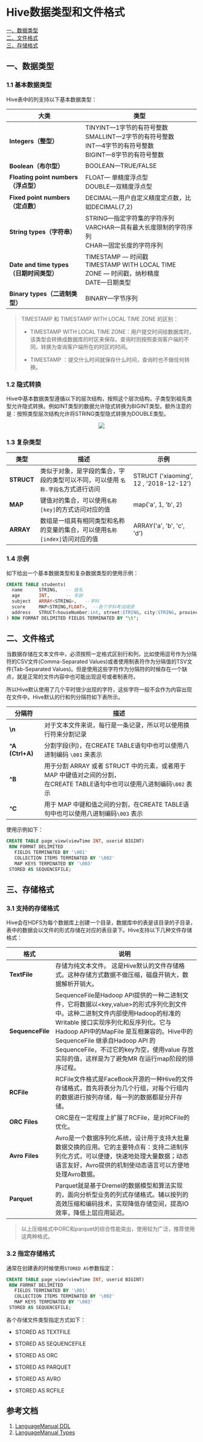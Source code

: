 # Hive数据类型和文件格式

<nav>
<a href="#一数据类型">一、数据类型</a><br/>
<a href="#二文件格式">二、文件格式</a><br/>
<a href="#三存储格式">三、存储格式</a><br/>
</nav>

## 一、数据类型

### 1.1 基本数据类型

Hive表中的列支持以下基本数据类型：

| 大类                                    | 类型                                                         |
| --------------------------------------- | ------------------------------------------------------------ |
| **Integers（整型）**                    | TINYINT—1字节的有符号整数 <br/>SMALLINT—2字节的有符号整数<br/> INT—4字节的有符号整数<br/> BIGINT—8字节的有符号整数 |
| **Boolean（布尔型）**                   | BOOLEAN—TRUE/FALSE                                           |
| **Floating point numbers（浮点型）**    | FLOAT— 单精度浮点型 <br/>DOUBLE—双精度浮点型                 |
| **Fixed point numbers（定点数）**       | DECIMAL—用户自定义精度定点数，比如DECIMAL(7,2)               |
| **String types（字符串）**              | STRING—指定字符集的字符序列<br/> VARCHAR—具有最大长度限制的字符序列 <br/>CHAR—固定长度的字符序列 |
| **Date and time types（日期时间类型）** | TIMESTAMP —  时间戳 <br/>TIMESTAMP WITH LOCAL TIME ZONE — 时间戳，纳秒精度<br/> DATE—日期类型 |
| **Binary types（二进制类型）**          | BINARY—字节序列                                              |

>TIMESTAMP 和 TIMESTAMP WITH LOCAL TIME ZONE 的区别：
>
>+ TIMESTAMP WITH LOCAL TIME ZONE：用户提交时间给数据库时，该类型会转换成数据库的时区来保存。查询时则按照查询客户端的不同，转换为查询客户端所在的时区的时间。
>
>+ TIMESTAMP ：提交什么时间就保存什么时间，查询时也不做任何转换。

### 1.2 隐式转换

Hive中基本数据类型遵循以下的层次结构，按照这个层次结构，子类型到祖先类型允许隐式转换。例如INT类型的数据允许隐式转换为BIGINT类型。额外注意的是：按照类型层次结构允许将STRING类型隐式转换为DOUBLE类型。

<div align="center"> <img  src="https://github.com/heibaiying/BigData-Notes/blob/master/pictures/hive-data-type.png"/> </div>



### 1.3 复杂类型

| 类型       | 描述                                                         | 示例                                   |
| ---------- | ------------------------------------------------------------ | -------------------------------------- |
| **STRUCT** | 类似于对象，是字段的集合，字段的类型可以不同，可以使用 `名称.字段名`方式进行访问 | STRUCT ('xiaoming', 12 , '2018-12-12') |
| **MAP**    | 键值对的集合，可以使用`名称[key]`的方式访问对应的值          | map('a', 1, 'b', 2)                    |
| **ARRAY**  | 数组是一组具有相同类型和名称的变量的集合，可以使用`名称[index]`访问对应的值 | ARRAY('a', 'b', 'c', 'd')              |



### 1.4 示例

如下给出一个基本数据类型和复杂数据类型的使用示例：

```sql
CREATE TABLE students(
  name      STRING,   -- 姓名
  age       INT,      -- 年龄
  subject   ARRAY<STRING>,   --学科
  score     MAP<STRING,FLOAT>,  --各个学科考试成绩
  address   STRUCT<houseNumber:int, street:STRING, city:STRING, province：STRING>  --家庭居住地址
) ROW FORMAT DELIMITED FIELDS TERMINATED BY "\t";
```



## 二、文件格式

当数据存储在文本文件中，必须按照一定格式区别行和列，比如使用逗号作为分隔符的CSV文件(Comma-Separated Values)或者使用制表符作为分隔值的TSV文件(Tab-Separated Values)。但是使用这些字符作为分隔符的时候存在一个缺点，就是正常的文件内容中也可能出现逗号或者制表符。

所以Hive默认使用了几个平时很少出现的字符，这些字符一般不会作为内容出现在文件中。Hive默认的行和列分隔符如下表所示。

| 分隔符      | 描述                                                         |
| ----------- | ------------------------------------------------------------ |
| **\n**          | 对于文本文件来说，每行是一条记录，所以可以使用换行符来分割记录 |
| **^A (Ctrl+A)** | 分割字段(列)，在CREATE TABLE语句中也可以使用八进制编码 `\001` 来表示 |
| **^B**          | 用于分割 ARRAY 或者 STRUCT 中的元素，或者用于 MAP 中键值对之间的分割，<br/>在CREATE TABLE语句中也可以使用八进制编码`\002` 表示 |
| **^C**          | 用于 MAP 中键和值之间的分割，在CREATE TABLE语句中也可以使用八进制编码`\003` 表示 |

使用示例如下：

```sql
CREATE TABLE page_view(viewTime INT, userid BIGINT)
 ROW FORMAT DELIMITED
   FIELDS TERMINATED BY '\001'
   COLLECTION ITEMS TERMINATED BY '\002'
   MAP KEYS TERMINATED BY '\003'
 STORED AS SEQUENCEFILE;
```



## 三、存储格式

### 3.1 支持的存储格式

Hive会在HDFS为每个数据库上创建一个目录，数据库中的表是该目录的子目录，表中的数据会以文件的形式存储在对应的表目录下。Hive支持以下几种文件存储格式：

| 格式             | 说明                                                         |
| ---------------- | ------------------------------------------------------------ |
| **TextFile**     | 存储为纯文本文件。 这是Hive默认的文件存储格式。这种存储方式数据不做压缩，磁盘开销大，数据解析开销大。 |
| **SequenceFile** | SequenceFile是Hadoop API提供的一种二进制文件，它将数据以<key,value>的形式序列化到文件中。这种二进制文件内部使用Hadoop的标准的Writable 接口实现序列化和反序列化。它与Hadoop API中的MapFile 是互相兼容的。Hive中的SequenceFile 继承自Hadoop API 的SequenceFile，不过它的key为空，使用value 存放实际的值，这样是为了避免MR 在运行map阶段的排序过程。 |
| **RCFile**       | RCFile文件格式是FaceBook开源的一种Hive的文件存储格式，首先将表分为几个行组，对每个行组内的数据进行按列存储，每一列的数据都是分开存储。 |
| **ORC Files**    | ORC是在一定程度上扩展了RCFile，是对RCFile的优化。            |
| **Avro Files**   | Avro是一个数据序列化系统，设计用于支持大批量数据交换的应用。它的主要特点有：支持二进制序列化方式，可以便捷，快速地处理大量数据；动态语言友好，Avro提供的机制使动态语言可以方便地处理Avro数据。 |
| **Parquet**      | Parquet就是基于Dremel的数据模型和算法实现的，面向分析型业务的列式存储格式。辅以按列的高效压缩和编码技术，实现降低存储空间，提高IO效率，降低上层应用延迟。 |

> 以上压缩格式中ORC和parquet的综合性能突出，使用较为广泛，推荐使用这两种格式。

### 3.2 指定存储格式

通常在创建表的时候使用`STORED AS`参数指定：

```sql
CREATE TABLE page_view(viewTime INT, userid BIGINT)
 ROW FORMAT DELIMITED
   FIELDS TERMINATED BY '\001'
   COLLECTION ITEMS TERMINATED BY '\002'
   MAP KEYS TERMINATED BY '\003'
 STORED AS SEQUENCEFILE;
```

各个存储文件类型指定方式如下：

- STORED AS TEXTFILE

- STORED AS SEQUENCEFILE

- STORED AS ORC

- STORED AS PARQUET

- STORED AS AVRO

- STORED AS RCFILE




## 参考文档

1. [LanguageManual DDL](https://cwiki.apache.org/confluence/display/Hive/LanguageManual+DDL)
2. [LanguageManual Types](https://cwiki.apache.org/confluence/display/Hive/LanguageManual+Types)
